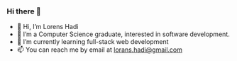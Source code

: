 ### Hi there 👋

- 👋 Hi, I’m Lorens Hadi
- 👀 I’m a Computer Science graduate, interested in software development.
- 🌱 I’m currently learning full-stack web development
- 📫 You can reach me by email at lorans.hadi@gmail.com
